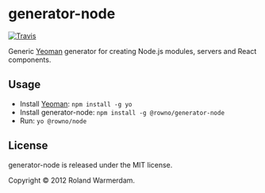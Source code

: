 # generator-node

[![Travis](https://travis-ci.org/Rowno/generator-node.svg?branch=master)](https://travis-ci.org/Rowno/generator-node)

Generic [Yeoman][] generator for creating Node.js modules, servers and React components.

## Usage

- Install [Yeoman][]: `npm install -g yo`
- Install generator-node: `npm install -g @rowno/generator-node`
- Run: `yo @rowno/node`

## License

generator-node is released under the MIT license.

Copyright © 2012 Roland Warmerdam.

[yeoman]: http://yeoman.io/
